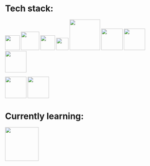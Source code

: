 
# Tech stack:


<img src="https://upload.wikimedia.org/wikipedia/commons/6/6a/JavaScript-logo.png" width="48"> <img src="https://upload.wikimedia.org/wikipedia/commons/a/a7/React-icon.svg" width="60">
  <img src="https://upload.wikimedia.org/wikipedia/commons/6/61/HTML5_logo_and_wordmark.svg" width="48">
  <img src="https://upload.wikimedia.org/wikipedia/commons/d/d5/CSS3_logo_and_wordmark.svg" width="40">
  <img src="https://upload.wikimedia.org/wikipedia/commons/e/eb/MongoDB_Logo.png" width="100">
  <img src="https://upload.wikimedia.org/wikipedia/commons/d/d9/Node.js_logo.svg" width="70">
  <img src="https://upload.wikimedia.org/wikipedia/commons/6/64/Expressjs.png" width="70">
  <img src="http://blog.comperiosearch.com/wp-content/uploads/2012/09/handlebars_logo.png" width="70">
  
  
  <img src="https://upload.wikimedia.org/wikipedia/commons/9/9a/Visual_Studio_Code_1.35_icon.svg" width="70">
  <img src="https://upload.wikimedia.org/wikipedia/commons/e/e0/Git-logo.svg" width="70">



# Currently learning:
<img src="https://upload.wikimedia.org/wikipedia/commons/a/af/Logo_of_Hugo_the_static_website_generator.svg" width="110">


